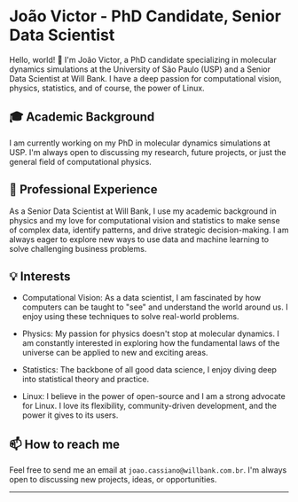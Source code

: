 # João Victor - PhD Candidate, Senior Data Scientist

Hello, world! 👋 I'm João Victor, a PhD candidate specializing in molecular dynamics simulations at the University of São Paulo (USP) and a Senior Data Scientist at Will Bank. I have a deep passion for computational vision, physics, statistics, and of course, the power of Linux.

## 🎓 Academic Background

I am currently working on my PhD in molecular dynamics simulations at USP. I'm always open to discussing my research, future projects, or just the general field of computational physics.

## 💼 Professional Experience

As a Senior Data Scientist at Will Bank, I use my academic background in physics and my love for computational vision and statistics to make sense of complex data, identify patterns, and drive strategic decision-making. I am always eager to explore new ways to use data and machine learning to solve challenging business problems.

## 💡 Interests

- Computational Vision: As a data scientist, I am fascinated by how computers can be taught to "see" and understand the world around us. I enjoy using these techniques to solve real-world problems.

- Physics: My passion for physics doesn't stop at molecular dynamics. I am constantly interested in exploring how the fundamental laws of the universe can be applied to new and exciting areas.

- Statistics: The backbone of all good data science, I enjoy diving deep into statistical theory and practice.

- Linux: I believe in the power of open-source and I am a strong advocate for Linux. I love its flexibility, community-driven development, and the power it gives to its users.

## 📫 How to reach me

Feel free to send me an email at `joao.cassiano@willbank.com.br`. I'm always open to discussing new projects, ideas, or opportunities.

---
